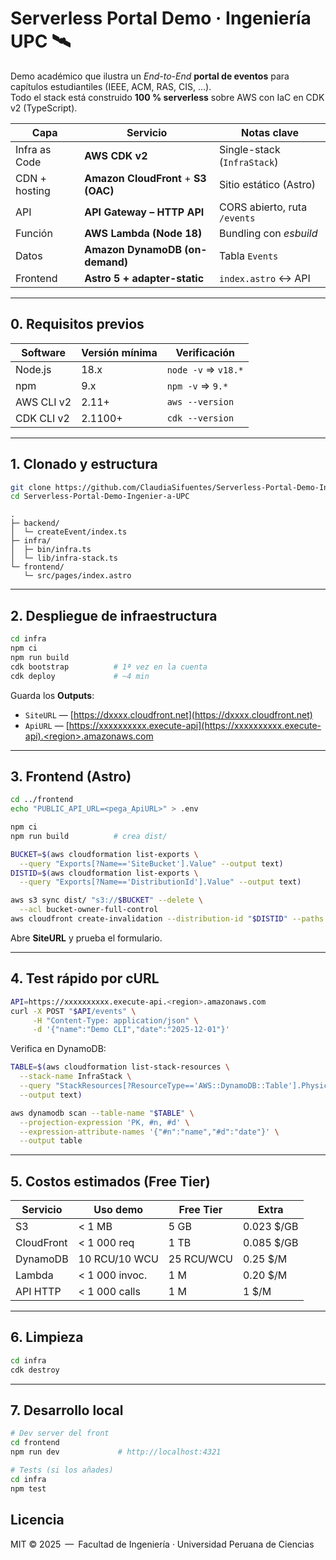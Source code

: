 
# Serverless Portal Demo · Ingeniería UPC 🛰️

Demo académico que ilustra un _End-to-End_ **portal de eventos** para capítulos estudiantiles (IEEE, ACM, RAS, CIS, …).  
Todo el stack está construido **100 % serverless** sobre AWS con IaC en CDK v2 (TypeScript).

| Capa | Servicio | Notas clave |
|------|----------|-------------|
| Infra as Code | **AWS CDK v2** | Single-stack (`InfraStack`) |
| CDN + hosting | **Amazon CloudFront** + **S3 (OAC)** | Sitio estático (Astro) |
| API | **API Gateway – HTTP API** | CORS abierto, ruta `/events` |
| Función | **AWS Lambda (Node 18)** | Bundling con _esbuild_ |
| Datos | **Amazon DynamoDB (on-demand)** | Tabla `Events` |
| Frontend | **Astro 5 + adapter-static** | `index.astro` ↔ API |

---

## 0. Requisitos previos

| Software | Versión&nbsp;mínima | Verificación |
|----------|--------------------|--------------|
| Node.js  | 18.x | `node -v` ⇒ `v18.*` |
| npm      | 9.x  | `npm -v`  ⇒ `9.*` |
| AWS CLI v2 | 2.11+ | `aws --version` |
| CDK CLI v2 | 2.1100+ | `cdk --version` |

---

## 1. Clonado y estructura

```bash
git clone https://github.com/ClaudiaSifuentes/Serverless-Portal-Demo-Ingenier-a-UPC
cd Serverless-Portal-Demo-Ingenier-a-UPC
````

```
.
├─ backend/
│  └─ createEvent/index.ts
├─ infra/
│  ├─ bin/infra.ts
│  └─ lib/infra-stack.ts
└─ frontend/
   └─ src/pages/index.astro
```

---

## 2. Despliegue de infraestructura

```bash
cd infra
npm ci
npm run build
cdk bootstrap          # 1ª vez en la cuenta
cdk deploy             # ~4 min
```

Guarda los **Outputs**:

* `SiteURL` — [https://dxxxx.cloudfront.net](https://dxxxx.cloudfront.net)
* `ApiURL`  — [https://xxxxxxxxxx.execute-api](https://xxxxxxxxxx.execute-api).<region>.amazonaws.com

---

## 3. Frontend (Astro)

```bash
cd ../frontend
echo "PUBLIC_API_URL=<pega_ApiURL>" > .env

npm ci
npm run build          # crea dist/

BUCKET=$(aws cloudformation list-exports \
  --query "Exports[?Name=='SiteBucket'].Value" --output text)
DISTID=$(aws cloudformation list-exports \
  --query "Exports[?Name=='DistributionId'].Value" --output text)

aws s3 sync dist/ "s3://$BUCKET" --delete \
  --acl bucket-owner-full-control
aws cloudfront create-invalidation --distribution-id "$DISTID" --paths '/*'
```

Abre **SiteURL** y prueba el formulario.

---

## 4. Test rápido por cURL

```bash
API=https://xxxxxxxxxx.execute-api.<region>.amazonaws.com
curl -X POST "$API/events" \
     -H "Content-Type: application/json" \
     -d '{"name":"Demo CLI","date":"2025-12-01"}'
```

Verifica en DynamoDB:

```bash
TABLE=$(aws cloudformation list-stack-resources \
  --stack-name InfraStack \
  --query "StackResources[?ResourceType=='AWS::DynamoDB::Table'].PhysicalResourceId" \
  --output text)

aws dynamodb scan --table-name "$TABLE" \
  --projection-expression 'PK, #n, #d' \
  --expression-attribute-names '{"#n":"name","#d":"date"}' \
  --output table
```

---

## 5. Costos estimados (Free Tier)

| Servicio   | Uso demo       | Free Tier  | Extra       |
| ---------- | -------------- | ---------- | ----------- |
| S3         | < 1 MB         | 5 GB       | 0.023 \$/GB |
| CloudFront | < 1 000 req    | 1 TB       | 0.085 \$/GB |
| DynamoDB   | 10 RCU/10 WCU  | 25 RCU/WCU | 0.25 \$/M   |
| Lambda     | < 1 000 invoc. | 1 M        | 0.20 \$/M   |
| API HTTP   | < 1 000 calls  | 1 M        | 1 \$/M      |

---

## 6. Limpieza

```bash
cd infra
cdk destroy
```

---

## 7. Desarrollo local

```bash
# Dev server del front
cd frontend
npm run dev             # http://localhost:4321

# Tests (si los añades)
cd infra
npm test
```



## Licencia

MIT © 2025 — Facultad de Ingeniería · Universidad Peruana de Ciencias



